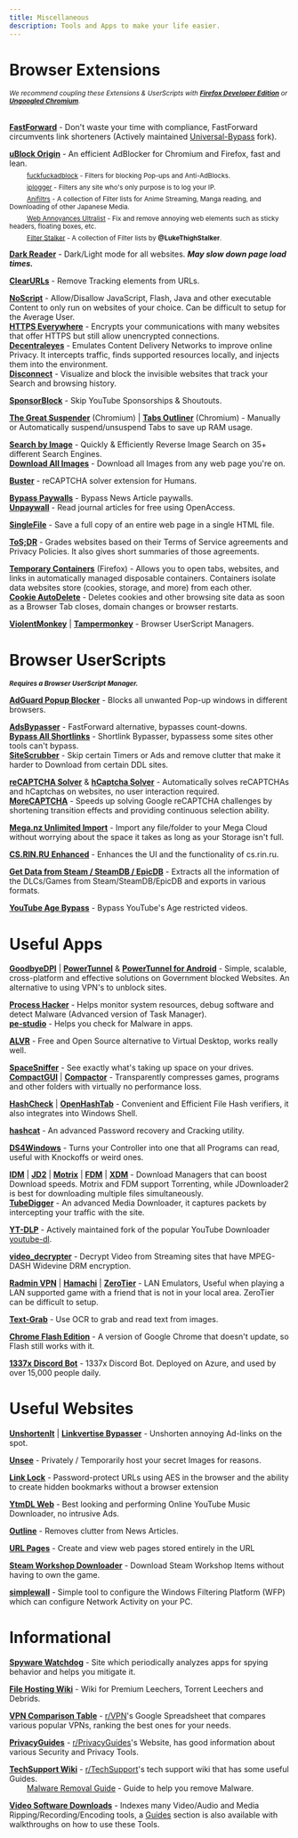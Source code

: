 ```yaml
---
title: Miscellaneous
description: Tools and Apps to make your life easier.
---
```


# Browser Extensions

<sub>*We recommend coupling these Extensions & UserScripts with [**Firefox Developer Edition**](https://www.mozilla.org/en-US/firefox/developer/) or [**Ungoogled Chromium**](https://github.com/Eloston/ungoogled-chromium).*</sub>  
&nbsp;  
  
[**FastForward**](https://github.com/FastForwardTeam/FastForward) - Don't waste your time with compliance, FastForward circumvents link shorteners (Actively maintained [Universal-Bypass](https://github.com/Sainan/Universal-Bypass) fork).

[**uBlock Origin**](https://github.com/gorhill/uBlock) - An efficient AdBlocker for Chromium and Firefox, fast and lean.  
&nbsp;&nbsp;&nbsp;&nbsp;&nbsp;&nbsp;&nbsp;&nbsp;<sub>[fuckfuckadblock](https://github.com/bogachenko/fuckfuckadblock) - Filters for blocking Pop-ups and Anti-AdBlocks.</sub>  
&nbsp;&nbsp;&nbsp;&nbsp;&nbsp;&nbsp;&nbsp;&nbsp;<sub>[iplogger](https://github.com/piperun/iploggerfilter) - Filters any site who's only purpose is to log your IP.</sub>  
&nbsp;&nbsp;&nbsp;&nbsp;&nbsp;&nbsp;&nbsp;&nbsp;<sub>[Anifiltrs](https://github.com/Karmesinrot/Anifiltrs) - A collection of Filter lists for Anime Streaming, Manga reading, and Downloading of other Japanese Media.</sub>  
&nbsp;&nbsp;&nbsp;&nbsp;&nbsp;&nbsp;&nbsp;&nbsp;<sub>[Web Annoyances Ultralist](https://github.com/yourduskquibbles/webannoyances) - Fix and remove annoying web elements such as sticky headers, floating boxes, etc.</sub>  
&nbsp;&nbsp;&nbsp;&nbsp;&nbsp;&nbsp;&nbsp;&nbsp;<sub>[Filter Stalker](https://rentry.co/FilterStalker) - A collection of Filter lists by **@LukeThighStalker**.</sub> 

[**Dark Reader**](https://github.com/darkreader/darkreader) - Dark/Light mode for all websites. **_May slow down page load times._**

[**ClearURLs**](https://github.com/ClearURLs/Addon) - Remove Tracking elements from URLs.

[**NoScript**](https://github.com/hackademix/noscript) - Allow/Disallow JavaScript, Flash, Java and other executable Content to only run on websites of your choice. Can be difficult to setup for the Average User.  
[**HTTPS Everywhere**](https://github.com/EFForg/https-everywhere) - Encrypts your communications with many websites that offer HTTPS but still allow unencrypted connections.  
[**Decentraleyes**](https://git.synz.io/Synzvato/decentraleyes) - Emulates Content Delivery Networks to improve online Privacy. It intercepts traffic, finds supported resources locally, and injects them into the environment.  
[**Disconnect**](https://github.com/disconnectme/disconnect) - Visualize and block the invisible websites that track your Search and browsing history.

[**SponsorBlock**](https://github.com/ajayyy/SponsorBlock) - Skip YouTube Sponsorships & Shoutouts.

[**The Great Suspender**](https://github.com/aciidic/thegreatsuspender-notrack) (Chromium) | [**Tabs Outliner**](https://chrome.google.com/webstore/detail/tabs-outliner/eggkanocgddhmamlbiijnphhppkpkmkl) (Chromium) - Manually or Automatically suspend/unsuspend Tabs to save up RAM usage.  

[**Search by Image**](https://github.com/dessant/search-by-image) - Quickly & Efficiently Reverse Image Search on 35+ different Search Engines.  
[**Download All Images**](https://github.com/belaviyo/save-images) - Download all Images from any web page you're on.

[**Buster**](https://github.com/dessant/buster) - reCAPTCHA solver extension for Humans.  

[**Bypass Paywalls**](https://github.com/iamadamdev/bypass-paywalls-chrome) - Bypass News Article paywalls.  
[**Unpaywall**](https://unpaywall.org/products/extension) - Read journal articles for free using OpenAccess.

[**SingleFile**](https://github.com/gildas-lormeau/SingleFile) -  Save a full copy of an entire web page in a single HTML file.

[**ToS;DR**](https://github.com/tosdr/browser-extensions) - Grades websites based on their Terms of Service agreements and Privacy Policies. It also gives short summaries of those agreements.

[**Temporary Containers**](https://github.com/stoically/temporary-containers) (Firefox) - Allows you to open tabs, websites, and links in automatically managed disposable containers. Containers isolate data websites store (cookies, storage, and more) from each other.  
[**Cookie AutoDelete**](https://github.com/Cookie-AutoDelete/Cookie-AutoDelete) - Deletes cookies and other browsing site data as soon as a Browser Tab closes, domain changes or browser restarts.

[**ViolentMonkey**](https://github.com/violentmonkey/violentmonkey) | [**Tampermonkey**](https://www.tampermonkey.net/) - Browser UserScript Managers.  

# Browser UserScripts
<sub>**_Requires a Browser UserScript Manager._**</sub>

[**AdGuard Popup Blocker**](https://github.com/AdguardTeam/PopupBlocker) - Blocks all unwanted Pop-up windows in different browsers.

[**AdsBypasser**](https://github.com/adsbypasser/adsbypasser) - FastForward alternative, bypasses count-downs.   
[**Bypass All Shortlinks**](https://greasyfork.org/en/scripts/431691-bypass-all-shortlinks) - Shortlink Bypasser, bypassess some sites other tools can't bypass.  
[**SiteScrubber**](https://github.com/PrimePlaya24/dl-site-scrubber) - Skip certain Timers or Ads and remove clutter that make it harder to Download from certain DDL sites.

[**reCAPTCHA Solver**](https://greasyfork.org/en/scripts/430593-recaptcha-solver-automatically-solves-recaptcha-in-browser) & [**hCaptcha Solver**](https://greasyfork.org/en/scripts/425854-hcaptcha-solver-automatically-solves-hcaptcha-in-browser) - Automatically solves reCAPTCHAs and hCaptchas on websites, no user interaction required.  
[**MoreCAPTCHA**](https://greasyfork.org/en/scripts/31088-morecaptcha) - Speeds up solving Google reCAPTCHA challenges by shortening transition effects and providing continuous selection ability.

[**Mega.nz Unlimited Import**](https://pastebin.com/raw/4AXkE1yE) - Import any file/folder to your Mega Cloud without worrying about the space it takes as long as your Storage isn't full.

[**CS.RIN.RU Enhanced**](https://github.com/SubZeroPL/cs-rin-ru-enhanced-mod) - Enhances the UI and the functionality of cs.rin.ru.

[**Get Data from Steam / SteamDB / EpicDB**](https://github.com/Sak32009/GetDLCInfoFromSteamDB/) - Extracts all the information of the DLCs/Games from Steam/SteamDB/EpicDB and exports in various formats.

[**YouTube Age Bypass**](https://github.com/zerodytrash/Simple-YouTube-Age-Restriction-Bypass/) - Bypass YouTube's Age restricted videos.

# Useful Apps

[**GoodbyeDPI**](https://github.com/ValdikSS/GoodbyeDPI) | [**PowerTunnel**](https://github.com/krlvm/PowerTunnel) & [**PowerTunnel for Android**](https://github.com/krlvm/PowerTunnel-Android) - Simple, scalable, cross-platform and effective solutions on Government blocked Websites. An alternative to using VPN's to unblock sites.  

[**Process Hacker**](https://github.com/processhacker/processhacker) - Helps monitor system resources, debug software and detect Malware (Advanced version of Task Manager).   
[**pe-studio**](https://www.winitor.com/) - Helps you check for Malware in apps.

[**ALVR**](https://github.com/alvr-org/ALVR) - Free and Open Source alternative to Virtual Desktop, works really well.  

[**SpaceSniffer**](http://www.uderzo.it/main_products/space_sniffer/) - See exactly what's taking up space on your drives.  
[**CompactGUI**](https://github.com/ImminentFate/CompactGUI) | [**Compactor**](https://github.com/Freaky/Compactor) - Transparently compresses games, programs and other folders with virtually no performance loss. 

[**HashCheck**](https://github.com/idrassi/HashCheck) | [**OpenHashTab**](https://github.com/namazso/OpenHashTab) - Convenient and Efficient File Hash verifiers, it also integrates into Windows Shell.

[**hashcat**](https://github.com/hashcat/hashcat) - An advanced Password recovery and Cracking utility.

[**DS4Windows**](https://github.com/Ryochan7/DS4Windows) - Turns your Controller into one that all Programs can read, useful with Knockoffs or weird ones.

[**IDM**](https://www.internetdownloadmanager.com/) | [**JD2**](https://jdownloader.org/jdownloader2) | [**Motrix**](https://github.com/agalwood/Motrix) | [**FDM**](https://www.freedownloadmanager.org/) | [**XDM**](https://github.com/subhra74/xdm) - Download Managers that can boost Download speeds. Motrix and FDM support Torrenting, while JDownloader2 is best for downloading multiple files simultaneously.  
[**TubeDigger**](https://www.tubedigger.com/index.html) - An advanced Media Downloader, it captures packets by intercepting your traffic with the site.  

[**YT-DLP**](https://github.com/yt-dlp/yt-dlp) - Actively maintained fork of the popular YouTube Downloader [youtube-dl](https://github.com/ytdl-org/youtube-dl).

[**video_decrypter**](https://github.com/CrackerCat/video_decrypter) - Decrypt Video from Streaming sites that have MPEG-DASH Widevine DRM encryption.

[**Radmin VPN**](https://www.radmin-vpn.com/) | [**Hamachi**](https://www.vpn.net/) | [**ZeroTier**](https://github.com/zerotier/ZeroTierOne) - LAN Emulators, Useful when playing a LAN supported game with a friend that is not in your local area. ZeroTier can be difficult to setup.

[**Text-Grab**](https://github.com/TheJoeFin/Text-Grab) - Use OCR to grab and read text from images. 

[**Chrome Flash Edition**](https://github.com/chromeflashdevs/Chrome-Flash-Edition/releases) - A version of Google Chrome that doesn't update, so Flash still works with it.

[**1337x Discord Bot**](https://github.com/brandongallagher1999/1337x-Bot) - 1337x Discord Bot. Deployed on Azure, and used by over 15,000 people daily.

# Useful Websites

[**UnshortenIt**](https://unshorten.it/) | [**Linkvertise Bypasser**](https://thebypasser.com/) - Unshorten annoying Ad-links on the spot.

[**Unsee**](https://unsee.cc/) - Privately / Temporarily host your secret Images for reasons.

[**Link Lock**](https://jstrieb.github.io/link-lock) - Password-protect URLs using AES in the browser and the ability to create hidden bookmarks without a browser extension

[**YtmDL Web**](https://ytmdl.deepjyoti30.dev/) - Best looking and performing Online YouTube Music Downloader, no intrusive Ads.

[**Outline**](https://outline.com/) - Removes clutter from News Articles.

[**URL Pages**](https://jstrieb.github.io/urlpages/) - Create and view web pages stored entirely in the URL

[**Steam Workshop Downloader**](https://www.steamworkshopdownloader.io/) - Download Steam Workshop Items without having to own the game.

[**simplewall**](https://www.henrypp.org/product/simplewall) - Simple tool to configure the Windows Filtering Platform (WFP) which can configure Network Activity on your PC.

# Informational

[**Spyware Watchdog**](https://spyware.neocities.org/articles/) - Site which periodically analyzes apps for spying behavior and helps you mitigate it.

[**File Hosting Wiki**](https://filehostlist.miraheze.org/wiki/Main_Page) - Wiki for Premium Leechers, Torrent Leechers and Debrids.

[**VPN Comparison Table**](https://docs.google.com/spreadsheets/d/1ijfqfLrJWLUVBfJZ_YalVpstWsjw-JGzkvMd6u2jqEk/edit?usp=sharing) - [r/VPN](https://vpn.reddit.com)'s Google Spreadsheet that compares various popular VPNs, ranking the best ones for your needs.  

[**PrivacyGuides**](https://privacyguides.org/) - [r/PrivacyGuides](https://PrivacyGuides.reddit.com)'s Website, has good information about various Security and Privacy Tools.

[**TechSupport Wiki**](https://rtech.support/) - [r/TechSupport](https://techsupport.reddit.com)'s tech support wiki that has some useful Guides.  
&nbsp;&nbsp;&nbsp;&nbsp;&nbsp;&nbsp;&nbsp;&nbsp;[Malware Removal Guide](https://redd.it/33evdi) - Guide to help you remove Malware.

[**Video Software Downloads**](https://www.videohelp.com/software) - Indexes many Video/Audio and Media Ripping/Recording/Encoding tools, a [Guides](https://www.videohelp.com/guides) section is also available with walkthroughs on how to use these Tools.
